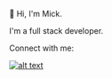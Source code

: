👋 Hi, I'm Mick.

I'm a full stack developer.

Connect with me:

[![alt text](https://img.shields.io/badge/LinkedIn-0077B5?style=for-the-badge&logo=linkedin&logoColor=white "Logo Title Text 1")](https://www.linkedin.com/in/mcaffery/)



<!---
mickcaff/mickcaff is a ✨ special ✨ repository because its `README.md` (this file) appears on your GitHub profile.
You can click the Preview link to take a look at your changes.
--->
